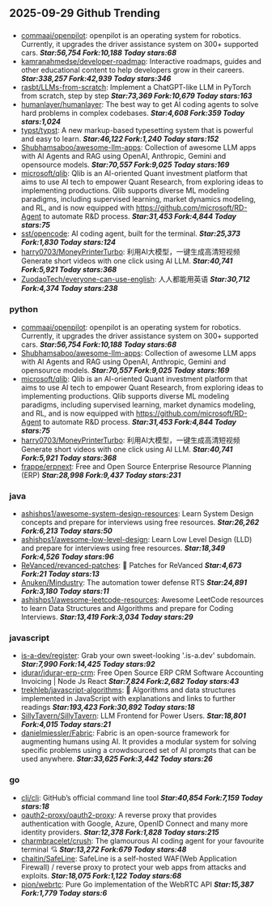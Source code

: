 ## 2025-09-29 Github Trending

### 
* [commaai/openpilot](https://github.com/commaai/openpilot): openpilot is an operating system for robotics. Currently, it upgrades the driver assistance system on 300+ supported cars. ***Star:56,754 Fork:10,188 Today stars:68***
* [kamranahmedse/developer-roadmap](https://github.com/kamranahmedse/developer-roadmap): Interactive roadmaps, guides and other educational content to help developers grow in their careers. ***Star:338,257 Fork:42,939 Today stars:346***
* [rasbt/LLMs-from-scratch](https://github.com/rasbt/LLMs-from-scratch): Implement a ChatGPT-like LLM in PyTorch from scratch, step by step ***Star:73,369 Fork:10,679 Today stars:163***
* [humanlayer/humanlayer](https://github.com/humanlayer/humanlayer): The best way to get AI coding agents to solve hard problems in complex codebases. ***Star:4,608 Fork:359 Today stars:1,024***
* [typst/typst](https://github.com/typst/typst): A new markup-based typesetting system that is powerful and easy to learn. ***Star:46,122 Fork:1,240 Today stars:152***
* [Shubhamsaboo/awesome-llm-apps](https://github.com/Shubhamsaboo/awesome-llm-apps): Collection of awesome LLM apps with AI Agents and RAG using OpenAI, Anthropic, Gemini and opensource models. ***Star:70,557 Fork:9,025 Today stars:169***
* [microsoft/qlib](https://github.com/microsoft/qlib): Qlib is an AI-oriented Quant investment platform that aims to use AI tech to empower Quant Research, from exploring ideas to implementing productions. Qlib supports diverse ML modeling paradigms, including supervised learning, market dynamics modeling, and RL, and is now equipped with https://github.com/microsoft/RD-Agent to automate R&D process. ***Star:31,453 Fork:4,844 Today stars:75***
* [sst/opencode](https://github.com/sst/opencode): AI coding agent, built for the terminal. ***Star:25,373 Fork:1,830 Today stars:124***
* [harry0703/MoneyPrinterTurbo](https://github.com/harry0703/MoneyPrinterTurbo): 利用AI大模型，一键生成高清短视频 Generate short videos with one click using AI LLM. ***Star:40,741 Fork:5,921 Today stars:368***
* [ZuodaoTech/everyone-can-use-english](https://github.com/ZuodaoTech/everyone-can-use-english): 人人都能用英语 ***Star:30,712 Fork:4,374 Today stars:238***

### python
* [commaai/openpilot](https://github.com/commaai/openpilot): openpilot is an operating system for robotics. Currently, it upgrades the driver assistance system on 300+ supported cars. ***Star:56,754 Fork:10,188 Today stars:68***
* [Shubhamsaboo/awesome-llm-apps](https://github.com/Shubhamsaboo/awesome-llm-apps): Collection of awesome LLM apps with AI Agents and RAG using OpenAI, Anthropic, Gemini and opensource models. ***Star:70,557 Fork:9,025 Today stars:169***
* [microsoft/qlib](https://github.com/microsoft/qlib): Qlib is an AI-oriented Quant investment platform that aims to use AI tech to empower Quant Research, from exploring ideas to implementing productions. Qlib supports diverse ML modeling paradigms, including supervised learning, market dynamics modeling, and RL, and is now equipped with https://github.com/microsoft/RD-Agent to automate R&D process. ***Star:31,453 Fork:4,844 Today stars:75***
* [harry0703/MoneyPrinterTurbo](https://github.com/harry0703/MoneyPrinterTurbo): 利用AI大模型，一键生成高清短视频 Generate short videos with one click using AI LLM. ***Star:40,741 Fork:5,921 Today stars:368***
* [frappe/erpnext](https://github.com/frappe/erpnext): Free and Open Source Enterprise Resource Planning (ERP) ***Star:28,998 Fork:9,437 Today stars:231***

### java
* [ashishps1/awesome-system-design-resources](https://github.com/ashishps1/awesome-system-design-resources): Learn System Design concepts and prepare for interviews using free resources. ***Star:26,262 Fork:6,213 Today stars:50***
* [ashishps1/awesome-low-level-design](https://github.com/ashishps1/awesome-low-level-design): Learn Low Level Design (LLD) and prepare for interviews using free resources. ***Star:18,349 Fork:4,526 Today stars:96***
* [ReVanced/revanced-patches](https://github.com/ReVanced/revanced-patches): 🧩 Patches for ReVanced ***Star:4,673 Fork:21 Today stars:13***
* [Anuken/Mindustry](https://github.com/Anuken/Mindustry): The automation tower defense RTS ***Star:24,891 Fork:3,180 Today stars:11***
* [ashishps1/awesome-leetcode-resources](https://github.com/ashishps1/awesome-leetcode-resources): Awesome LeetCode resources to learn Data Structures and Algorithms and prepare for Coding Interviews. ***Star:13,419 Fork:3,034 Today stars:29***

### javascript
* [is-a-dev/register](https://github.com/is-a-dev/register): Grab your own sweet-looking '.is-a.dev' subdomain. ***Star:7,990 Fork:14,425 Today stars:92***
* [idurar/idurar-erp-crm](https://github.com/idurar/idurar-erp-crm): Free Open Source ERP CRM Software Accounting Invoicing | Node Js React ***Star:7,824 Fork:2,682 Today stars:43***
* [trekhleb/javascript-algorithms](https://github.com/trekhleb/javascript-algorithms): 📝 Algorithms and data structures implemented in JavaScript with explanations and links to further readings ***Star:193,423 Fork:30,892 Today stars:18***
* [SillyTavern/SillyTavern](https://github.com/SillyTavern/SillyTavern): LLM Frontend for Power Users. ***Star:18,801 Fork:4,015 Today stars:21***
* [danielmiessler/Fabric](https://github.com/danielmiessler/Fabric): Fabric is an open-source framework for augmenting humans using AI. It provides a modular system for solving specific problems using a crowdsourced set of AI prompts that can be used anywhere. ***Star:33,625 Fork:3,442 Today stars:26***

### go
* [cli/cli](https://github.com/cli/cli): GitHub’s official command line tool ***Star:40,854 Fork:7,159 Today stars:18***
* [oauth2-proxy/oauth2-proxy](https://github.com/oauth2-proxy/oauth2-proxy): A reverse proxy that provides authentication with Google, Azure, OpenID Connect and many more identity providers. ***Star:12,378 Fork:1,828 Today stars:215***
* [charmbracelet/crush](https://github.com/charmbracelet/crush): The glamourous AI coding agent for your favourite terminal 💘 ***Star:13,272 Fork:679 Today stars:48***
* [chaitin/SafeLine](https://github.com/chaitin/SafeLine): SafeLine is a self-hosted WAF(Web Application Firewall) / reverse proxy to protect your web apps from attacks and exploits. ***Star:18,075 Fork:1,122 Today stars:68***
* [pion/webrtc](https://github.com/pion/webrtc): Pure Go implementation of the WebRTC API ***Star:15,387 Fork:1,779 Today stars:6***
